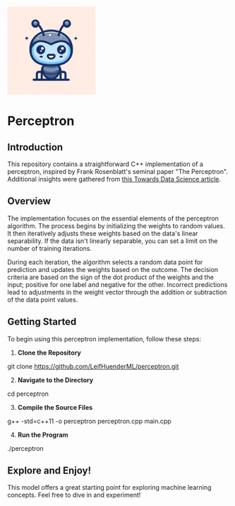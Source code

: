 <img src="/docs/images/perceptron_logo.png" alt="Perceptron Logo" width="200"/>

# Perceptron

## Introduction
This repository contains a straightforward C++ implementation of a perceptron, inspired by Frank Rosenblatt's seminal paper "The Perceptron". Additional insights were gathered from [this Towards Data Science article](https://towardsdatascience.com/perceptron-learning-algorithm-d5db0deab975).

## Overview
The implementation focuses on the essential elements of the perceptron algorithm. The process begins by initializing the weights to random values. It then iteratively adjusts these weights based on the data's linear separability. If the data isn't linearly separable, you can set a limit on the number of training iterations.

During each iteration, the algorithm selects a random data point for prediction and updates the weights based on the outcome. The decision criteria are based on the sign of the dot product of the weights and the input; positive for one label and negative for the other. Incorrect predictions lead to adjustments in the weight vector through the addition or subtraction of the data point values.

## Getting Started
To begin using this perceptron implementation, follow these steps:

1. **Clone the Repository**

git clone https://github.com/LeifHuenderML/perceptron.git



2. **Navigate to the Directory**

cd perceptron


3. **Compile the Source Files**

g++ -std=c++11 -o perceptron perceptron.cpp main.cpp


4. **Run the Program**

./perceptron

## Explore and Enjoy!
This model offers a great starting point for exploring machine learning concepts. Feel free to dive in and experiment!
